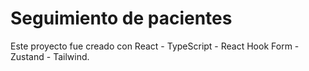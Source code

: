 # Seguimiento de pacientes

Este proyecto fue creado con React - TypeScript - React Hook Form - Zustand - Tailwind.